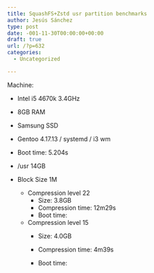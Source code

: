 ```yaml
---
title: SquashFS+Zstd usr partition benchmarks
author: Jesús Sánchez
type: post
date: -001-11-30T00:00:00+00:00
draft: true
url: /?p=632
categories:
  - Uncategorized

---
```

Machine:

  * Intel i5 4670k 3.4GHz
  * 8GB RAM
  * Samsung SSD
  * Gentoo 4.17.13 / systemd / i3 wm
  * Boot time: 5.204s
  * /usr 14GB

  * Block Size 1M
      * Compression level 22
          * Size: 3.8GB
          * Compression time: 12m29s
          * Boot time:
      * Compression level 15
          * Size: 4.0GB
          * Compression time: 4m39s  
            
          * Boot time: